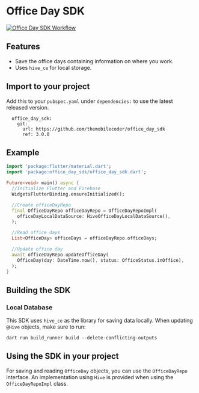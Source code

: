 # Office Day SDK

[![Office Day SDK Workflow](https://github.com/themobilecoder/office_day_sdk/actions/workflows/dart.yml/badge.svg)](https://github.com/themobilecoder/office_day_sdk/actions/workflows/dart.yml)

## Features

- Save the office days containing information on where you work.
- Uses `hive_ce` for local storage.

## Import to your project

Add this to your `pubspec.yaml` under `dependencies:` to use the latest released version.

```
  office_day_sdk:
    git:
      url: https://github.com/themobilecoder/office_day_sdk
      ref: 3.0.0
```

## Example

```dart
import 'package:flutter/material.dart';
import 'package:office_day_sdk/office_day_sdk.dart';

Future<void> main() async {
  //Initialize Flutter and Firebase
  WidgetsFlutterBinding.ensureInitialized();

  //Create officeDayRepo
  final OfficeDayRepo officeDayRepo = OfficeDayRepoImpl(
    officeDayLocalDataSource: HiveOfficeDayLocalDataSource(),
  );

  //Read office days
  List<OfficeDay> officeDays = officeDayRepo.officeDays;

  //Update office day
  await officeDayRepo.updateOfficeDay(
    OfficeDay(day: DateTime.now(), status: OfficeStatus.inOffice),
  );
}
```

## Building the SDK

### Local Database

This SDK uses `hive_ce` as the library for saving data locally. When updating `@Hive` objects, make sure to run:

```shell
dart run build_runner build --delete-conflicting-outputs
```

## Using the SDK in your project

For saving and reading `OfficeDay` objects, you can use the `OfficeDayRepo` interface. An implementation using `Hive` is provided when using the `OfficeDayRepoImpl` class.

